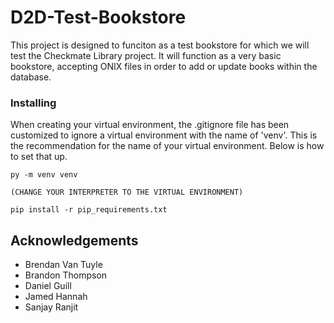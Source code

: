 # D2D-Test-Bookstore

This project is designed to funciton as a test bookstore for which we will test the Checkmate Library project.  It will function as a very basic bookstore, accepting ONIX files in order to add or update books within the database.

### Installing

When creating your virtual environment, the .gitignore file has been customized to ignore a virtual environment with the name of 'venv'.  This is the recommendation for the name of your virtual environment.  Below is how to set that up.

``` 
py -m venv venv

(CHANGE YOUR INTERPRETER TO THE VIRTUAL ENVIRONMENT)

pip install -r pip_requirements.txt 
```

## Acknowledgements

* Brendan Van Tuyle
* Brandon Thompson
* Daniel Guill
* Jamed Hannah
* Sanjay Ranjit